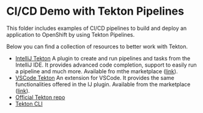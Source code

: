 # CI/CD Demo with Tekton Pipelines

This folder includes examples of CI/CD pipelines to build and deploy an application to OpenShift by using Tekton Pipelines.

Below you can find a collection of resources to better work with Tekton.

* [IntelliJ Tekton](https://github.com/redhat-developer/intellij-tekton) A plugin to create and run pipelines and tasks from the IntelliJ IDE. It provides advanced code completion, support to easily run a pipeline and  much more. Available fro mthe marketplace ([link](https://plugins.jetbrains.com/plugin/14096-tekton-pipelines-by-red-hat)).
* [VSCode Tekton](https://github.com/redhat-developer/vscode-tekton) An extension for VSCode. It provides the same functionalities offered in the IJ plugin. Available from the marketplace ([link](https://marketplace.visualstudio.com/items?itemName=redhat.vscode-tekton-pipelines)).
* [Official Tekton repo](https://github.com/tektoncd/pipeline)
* [Tekton CLI](https://github.com/tektoncd/cli)
